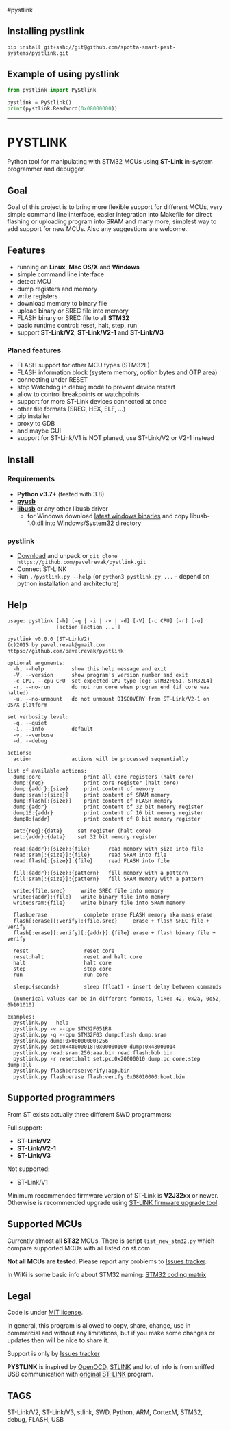 #pystlink

## Installing pystlink
```
pip install git+ssh://git@github.com/spotta-smart-pest-systems/pystlink.git
```

## Example of using pystlink
```python
from pystlink import PyStlink

pystlink = PyStlink()
print(pystlink.ReadWord(0x08000000))
```

--------------
# PYSTLINK

Python tool for manipulating with STM32 MCUs using **ST-Link** in-system programmer and debugger.

## Goal

Goal of this project is to bring more flexible support for different MCUs, very simple command line interface, easier integration into Makefile for direct flashing or uploading program into SRAM and many more, simplest way to add support for new MCUs. Also any suggestions are welcome.

## Features

- running on **Linux**, **Mac OS/X** and **Windows**
- simple command line interface
- detect MCU
- dump registers and memory
- write registers
- download memory to binary file
- upload binary or SREC file into memory
- FLASH binary or SREC file to all **STM32**
- basic runtime control: reset, halt, step, run
- support **ST-Link/V2**, **ST-Link/V2-1** and **ST-Link/V3**

### Planed features

- FLASH support for other MCU types (STM32L)
- FLASH information block (system memory, option bytes and OTP area)
- connecting under RESET
- stop Watchdog in debug mode to prevent device restart
- allow to control breakpoints or watchpoints
- support for more ST-Link devices connected at once
- other file formats (SREC, HEX, ELF, ...)
- pip installer
- proxy to GDB
- and maybe GUI
- support for ST-Link/V1 is NOT planed, use ST-Link/V2 or V2-1 instead

## Install

### Requirements

- **Python v3.7+** (tested with 3.8)
- [**pyusb**](https://github.com/walac/pyusb)
- [**libusb**](https://github.com/libusb/libusb) or any other libusb driver
  - for Windows download [latest windows binaries](https://github.com/libusb/libusb) and copy libusb-1.0.dll into Windows/System32 directory

### pystlink

- [Download](https://github.com/pavelrevak/pystlink/archive/master.zip) and unpack or `git clone https://github.com/pavelrevak/pystlink.git`
- Connect ST-LINK
- Run `./pystlink.py --help` (or `python3 pystlink.py ...` - depend on python installation and architecture)

## Help
```
usage: pystlink [-h] [-q | -i | -v | -d] [-V] [-c CPU] [-r] [-u]
                [action [action ...]]

pystlink v0.0.0 (ST-LinkV2)
(c)2015 by pavel.revak@gmail.com
https://github.com/pavelrevak/pystlink

optional arguments:
  -h, --help         show this help message and exit
  -V, --version      show program's version number and exit
  -c CPU, --cpu CPU  set expected CPU type [eg: STM32F051, STM32L4]
  -r, --no-run       do not run core when program end (if core was halted)
  -u, --no-unmount   do not unmount DISCOVERY from ST-Link/V2-1 on OS/X platform

set verbosity level:
  -q, --quiet
  -i, --info         default
  -v, --verbose
  -d, --debug

actions:
  action             actions will be processed sequentially

list of available actions:
  dump:core              print all core registers (halt core)
  dump:{reg}             print core register (halt core)
  dump:{addr}:{size}     print content of memory
  dump:sram[:{size}]     print content of SRAM memory
  dump:flash[:{size}]    print content of FLASH memory
  dump:{addr}            print content of 32 bit memory register
  dump16:{addr}          print content of 16 bit memory register
  dump8:{addr}           print content of 8 bit memory register

  set:{reg}:{data}     set register (halt core)
  set:{addr}:{data}    set 32 bit memory register

  read:{addr}:{size}:{file}      read memory with size into file
  read:sram[:{size}]:{file}      read SRAM into file
  read:flash[:{size}]:{file}     read FLASH into file

  fill:{addr}:{size}:{pattern}   fill memory with a pattern
  fill:sram[:{size}]:{pattern}   fill SRAM memory with a pattern

  write:{file.srec}     write SREC file into memory
  write:{addr}:{file}   write binary file into memory
  write:sram:{file}     write binary file into SRAM memory

  flash:erase            complete erase FLASH memory aka mass erase
  flash[:erase][:verify]:{file.srec}     erase + flash SREC file + verify
  flash[:erase][:verify][:{addr}]:{file} erase + flash binary file + verify

  reset                  reset core
  reset:halt             reset and halt core
  halt                   halt core
  step                   step core
  run                    run core

  sleep:{seconds}        sleep (float) - insert delay between commands

  (numerical values can be in different formats, like: 42, 0x2a, 0o52, 0b101010)

examples:
  pystlink.py --help
  pystlink.py -v --cpu STM32F051R8
  pystlink.py -q --cpu STM32F03 dump:flash dump:sram
  pystlink.py dump:0x08000000:256
  pystlink.py set:0x48000018:0x00000100 dump:0x48000014
  pystlink.py read:sram:256:aaa.bin read:flash:bbb.bin
  pystlink.py -r reset:halt set:pc:0x20000010 dump:pc core:step dump:all
  pystlink.py flash:erase:verify:app.bin
  pystlink.py flash:erase flash:verify:0x08010000:boot.bin
````

## Supported programmers

From ST exists actually three different SWD programmers:

Full support:
- **ST-Link/V2**
- **ST-Link/V2-1**
- **ST-Link/V3**

Not supported:
- ST-Link/V1

Minimum recommended firmware version of ST-Link is **V2J32xx** or newer. Otherwise is recommended upgrade using [ST-LINK firmware upgrade tool](https://www.st.com/en/development-tools/stsw-link007.html).

## Supported MCUs

Currently almost all **ST32** MCUs. There is script `list_new_stm32.py` which compare supported MCUs with all listed on st.com.

**Not all MCUs are tested**. Please report any problems to [Issues tracker](https://github.com/pavelrevak/pystlink/issues).

In WiKi is some basic info about STM32 naming: [STM32 coding matrix](https://github.com/pavelrevak/pystlink/wiki/STM32-coding-matrix)

## Legal

Code is under [MIT license](https://github.com/pavelrevak/pystlink/blob/master/LICENSE).

In general, this program is allowed to copy, share, change, use in commercial and without any limitations, but if you make some changes or updates then will be nice to share it.

Support is only by [Issues tracker](https://github.com/pavelrevak/pystlink/issues)

**PYSTLINK** is inspired by [OpenOCD](http://openocd.org/), [STLINK](https://github.com/texane/stlink) and lot of info is from sniffed USB communication with [original ST-LINK](http://www.st.com/web/en/catalog/tools/PF258168) program.

## TAGS
ST-Link/V2, ST-Link/V3, stlink, SWD, Python, ARM, CortexM, STM32, debug, FLASH, USB
